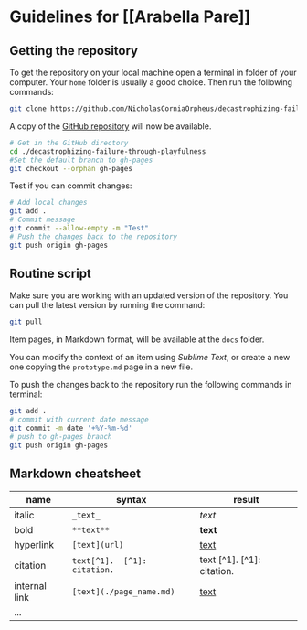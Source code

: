 # Guidelines for [[Arabella Pare]]

## Getting the repository

To get the repository on your local machine open a terminal in  folder of your computer. Your ``home`` folder is usually a good choice. Then run the following commands:

```bash
git clone https://github.com/NicholasCorniaOrpheus/decastrophizing-failure-through-playfulness.git
```
A copy of the [GitHub repository](https://github.com/NicholasCorniaOrpheus/decastrophizing-failure-through-playfulness) will now be available.

```bash
# Get in the GitHub directory
cd ./decastrophizing-failure-through-playfulness
#Set the default branch to gh-pages
git checkout --orphan gh-pages
```

Test if you can commit changes:

```bash
# Add local changes
git add .
# Commit message
git commit --allow-empty -m "Test"
# Push the changes back to the repository
git push origin gh-pages
```

## Routine script

Make sure you are working with an updated version of the repository. You can pull the latest version by running the command:

```bash
git pull
```

Item pages, in Markdown format, will be available at the ``docs`` folder.

You can modify the context of an item using _Sublime Text_, or create a new one copying the ``prototype.md`` page in a new file.

To push the changes back to the repository run the following commands in terminal:

```bash
git add .
# commit with current date message
git commit -m date '+%Y-%m-%d'
# push to gh-pages branch
git push origin gh-pages
```

## Markdown cheatsheet

| name          | syntax                         | result                      |
| ------------- | ------------------------------ | --------------------------- |
| italic        | ``_text_``                     | _text_                      |
| bold          | ``**text**``                   | **text**                    |
| hyperlink     | ``[text](url)``                | [text](url)                 |
| citation      | ``text[^1].  [^1]: citation.`` | text [^1].  [^1]: citation. |
| internal link | ``[text](./page_name.md)``     | [text](./page.md)           |
| ...           |                                |                             |
